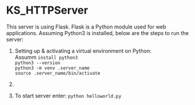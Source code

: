 # KS_HTTPServer 

This server is using Flask. Flask is a Python module used for web applications. Assuming Python3 is installed, below are the steps to run the server: 
1. Setting up & activating a virtual environment on Python:  
Assumm 
```install python3```   
```python3 --version```   
```python3 -m venv .server_name```  
```source .server_name/bin/activate```  

2. 
3. To start server enter: ```python helloworld.py```